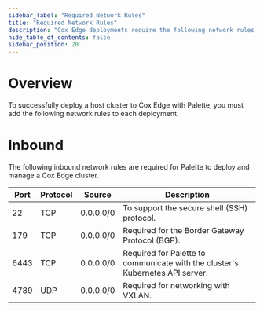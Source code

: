 ```yaml
---
sidebar_label: "Required Network Rules"
title: "Required Network Rules"
description: "Cox Edge deployments require the following network rules for a successful Palette deployment."
hide_table_of_contents: false
sidebar_position: 20
---
```





# Overview

To successfully deploy a host cluster to Cox Edge with Palette, you must add the following network rules to each deployment.


# Inbound

The following inbound network rules are required for Palette to deploy and manage a Cox Edge cluster.

| Port | Protocol | Source    | Description                                                               |
|------|----------|-----------|---------------------------------------------------------------------------|
| 22   | TCP      | 0.0.0.0/0 | To support the secure shell (SSH) protocol.                               |
| 179  | TCP      | 0.0.0.0/0 | Required for the Border Gateway Protocol (BGP).                           |
| 6443 | TCP      | 0.0.0.0/0 | Required for Palette to communicate with the cluster's Kubernetes API server. |
| 4789 | UDP      | 0.0.0.0/0 | Required for networking with VXLAN.                                |
